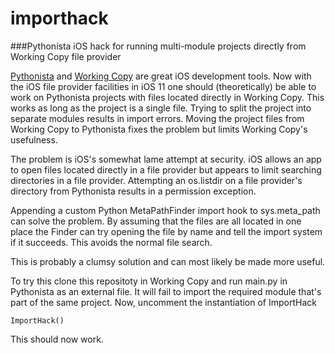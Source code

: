 # importhack

###Pythonista iOS hack for running multi-module projects directly from Working Copy file provider

[Pythonista](http://omz-software.com/pythonista) and [Working Copy](https://workingcopyapp.com/) are great
iOS development tools.  Now with the iOS file provider facilities in iOS 11 one should (theoretically) be
able to work on Pythonista projects with files located directly in Working Copy.  This works as long as
the project is a single file.  Trying to split the project into separate modules results in import errors.
Moving the project files from Working Copy to Pythonista fixes the problem but limits Working Copy's
usefulness.

The problem is iOS's somewhat lame attempt at security.  iOS allows an app to open files located directly
in a file provider but appears to limit searching directories in a file provider.  Attempting an
os.listdir on a file provider's directory from Pythonista results in a permission exception.

Appending a custom Python MetaPathFinder import hook to sys.meta_path can solve the problem.  By
assuming that the files are all located in one place the Finder can try opening the file by name
and tell the import system if it succeeds.  This avoids the normal file search.

This is probably a clumsy solution and can most likely be made more useful.

To try this clone this repositoty in Working Copy and run main.py in Pythonista as an external
file.  It will fail to import the required module that's part of the same project.  Now, uncomment
the instantiation of ImportHack

```
ImportHack()
```

This should now work.


